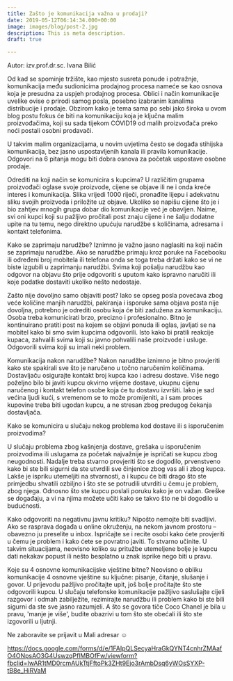 ```yaml
---
title: Zašto je komunikacija važna u prodaji?
date: 2019-05-12T06:14:34.000+00:00
image: images/blog/post-2.jpg
description: This is meta description.
draft: true

---
```

Autor: izv.prof.dr.sc. Ivana Bilić

Od kad se spominje tržište, kao mjesto susreta ponude i potražnje, komunikacija među sudionicima prodajnog procesa nameće se kao osnova koja je presudna za uspjeh prodajnog procesa. Oblici i način komunikacije uvelike ovise o prirodi samog posla, posebno izabranim kanalima distribucije i prodaje. Obzirom kako je tema sama po sebi jako široka u ovom blog postu fokus će biti na komunikaciju koja je ključna malim proizvođačima, koji su sada tijekom COVID19 od malih proizvođača preko noći postali osobni prodavači.

U takvim malim organizacijama, u novim uvjetima često se događa stihijska komunikacija, bez jasno uspostavljenih kanala ili pravila komunikacije. Odgovori na 6 pitanja mogu biti dobra osnova za početak uspostave osobne prodaje.

Odrediti na koji način se komunicira s kupcima? 
U različitim grupama proizvođači oglase svoje proizvode, cijene se objave ili ne i onda kreće interes i komunikacija. Slika vrijedi 1000 riječi, pronađite lijepu i adekvatnu sliku svojih proizvoda i priložite uz objave. Ukoliko se napišu cijene što je i bio zahtjev mnogih grupa dobar dio komunikacije već je obavljen. Naime, svi oni kupci koji su pažljivo pročitali post znaju cijene i ne šalju dodatne upite na tu temu, nego direktno upućuju narudžbe s količinama, adresama i kontakt telefonima.

Kako se zaprimaju narudžbe? 
Iznimno je važno jasno naglasiti na koji način se zaprimaju narudžbe. Ako se narudžbe primaju kroz poruke na Facebooku ili određeni broj mobitela ili telefona onda se toga treba držati kako se vi ne biste izgubili u zaprimanju narudžbi. Svima koji pošalju narudžbu kao odgovor na objavu što prije odgovoriti s uputom kako ispravno naručiti ili koje podatke dostaviti ukoliko nešto nedostaje. 

Zašto nije dovoljno samo objaviti post?
Iako se opseg posla povećava zbog veće količine manjih narudžbi, pakiranja i isporuke sama objava posta nije dovoljna, potrebno je odrediti osobu koja će biti zadužena za komunikaciju. Osoba treba komunicirati brzo, precizno i profesionalno. Bitno je kontinuirano pratiti post na kojem se objavi ponuda ili oglas, javljati se na mobitel kako bi smo svim kupcima odgovorili. Isto kako bi pratili reakcije kupaca, zahvalili svima koji su javno pohvalili naše proizvode i usluge. Odgovorili svima koji su imali neki problem. 

Komunikacija nakon narudžbe?
Nakon narudžbe iznimno je bitno provjeriti kako ste spakirali sve što je naručeno u točno naručenim količinama. Dostavljaču osigurajte kontakt broj kupca kao i adresu dostave. Više nego poželjno bilo bi javiti kupcu okvirno vrijeme dostave, ukupnu cijenu naručenog i kontakt telefon osobe koja će tu dostavu izvršiti. Iako je sad većina ljudi kući, s vremenom se to može promijeniti, a i sam proces kupovine treba biti ugodan kupcu, a ne stresan zbog predugog čekanja dostavljača.

Kako se komunicira u slučaju nekog problema kod dostave ili s isporučenim proizvodima?

U slučaju problema zbog kašnjenja dostave, grešaka u isporučenim proizvodima ili uslugama za početak najvažnije je ispričati se kupcu zbog neugodnosti. Nadalje treba stvarno provjeriti što se dogodilo, prvenstveno kako bi ste bili sigurni da ste utvrdili sve činjenice zbog vas ali i zbog kupca. Lakše je ispriku utemeljiti na stvarnosti, a i kupcu će biti drago što ste primjedbu shvatili ozbiljno i što ste se potrudili utvrditi u čemu je problem, zbog njega. Odnosno što ste kupcu poslali poruku kako je on važan. Greške se događaju, a vi na njima možete učiti kako se takvo što ne bi dogodilo u budućnosti. 

Kako odgovoriti na negativnu javnu kritiku?
Nipošto nemojte biti svadljivi. Ako se rasprava događa u online okruženju, na nekom javnom prostoru – obavezno ju preselite u inbox. Ispričajte se i recite osobi kako ćete provjeriti u čemu je problem i kako ćete se povratno javiti. To stvarno učinite. U takvim situacijama, neovisno koliko su pritužbe utemeljene bolje je kupcu dati nekakav popust ili nešto besplatno u znak isprike nego biti u pravu. 

Koje su 4 osnovne komunikacijske vještine bitne?
Neovisno o obliku komunikacije 4 osnovne vještine su ključne: pisanje, čitanje, slušanje i govor. U prijevodu pažljivo pročitajte upit, još bolje pročitajte što ste odgovorili kupcu. U slučaju telefonske komunikacije pažljivo saslušajte cijeli razgovor i odmah zabilježite, rezimirajte narudžbu ili problem kako bi ste bili sigurni da ste sve jasno razumjeli. A što se govora tiče Coco Chanel je bila u pravu, 'manje je više', budite obazrivi u tom što ste obećali ili što ste izgovorili u ljutnji.

Ne zaboravite se prijavit u Mali adresar ☺

https://docs.google.com/forms/d/e/1FAIpQLSecyaHraGkQYNT4cnhrZMAafO4ONpsAO3G4UswzqPflMBOfFw/viewform?fbclid=IwAR1tMD0rcmAUkTtjFftoPk3ZHt9Ejo3rAmbDsq6yWOsSYXP-tB8e_HiRVaM 
